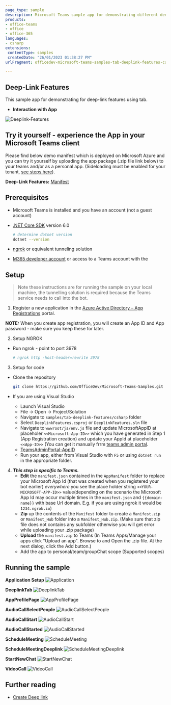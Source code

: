 ```yaml
---
page_type: sample
description: Microsoft Teams sample app for demonstrating different deep-link features using tab.
products:
- office-teams
- office
- office-365
languages:
- csharp
extensions:
 contentType: samples
 createdDate: "26/01/2023 01:38:27 PM"
urlFragment: officedev-microsoft-teams-samples-tab-deeplink-features-csharp

---
```

 ## Deep-Link Features
 This sample app for demonstrating for deep-link features using tab.

- **Interaction with App**

 ![Deeplink-Features](DeeplinkFeatures/Images/DeeplinkFeatures.gif)

## Try it yourself - experience the App in your Microsoft Teams client
Please find below demo manifest which is deployed on Microsoft Azure and you can try it yourself by uploading the app package (.zip file link below) to your teams and/or as a personal app. (Sideloading must be enabled for your tenant, [see steps here](https://docs.microsoft.com/microsoftteams/platform/concepts/build-and-test/prepare-your-o365-tenant#enable-custom-teams-apps-and-turn-on-custom-app-uploading)).

**Deep-Link Features:** [Manifest](/samples/tab-deeplink-features/csharp/demo-manifest/tab-deeplink-features.zip)

 ## Prerequisites

- Microsoft Teams is installed and you have an account (not a guest account)
- [.NET Core SDK](https://dotnet.microsoft.com/download) version 6.0

  ```bash
  # determine dotnet version
  dotnet --version
  ```
- [ngrok](https://ngrok.com/download) or equivalent tunneling solution
- [M365 developer account](https://docs.microsoft.com/en-us/microsoftteams/platform/concepts/build-and-test/prepare-your-o365-tenant) or access to a Teams account with the 

 ## Setup

 > Note these instructions are for running the sample on your local machine, the tunnelling solution is required because
 the Teams service needs to call into the bot.

1. Register a new application in the [Azure Active Directory – App Registrations](https://go.microsoft.com/fwlink/?linkid=2083908) portal.

**NOTE:** When you create app registration, you will create an App ID and App password - make sure you keep these for later.

2. Setup NGROK
  - Run ngrok - point to port 3978

	```bash
	# ngrok http -host-header=rewrite 3978
	```

3. Setup for code

  - Clone the repository

    ```bash
    git clone https://github.com/OfficeDev/Microsoft-Teams-Samples.git
    ```

  - If you are using Visual Studio
    - Launch Visual Studio
    - File -> Open -> Project/Solution
    - Navigate to `samples/tab-deeplink-features/csharp` folder
    - Select `DeeplinkFeatures.csproj` or `DeeplinkFeatures.sln` file
	- Navigate to `wwwroot/js/env.js` file and update MicrosoftAppID at placeholer `<<Microsoft-App-ID>>` which you have generated in Step 1 (App Registration creation) and update your AppId at placeholder `<<App-ID>>` (You can get it manually frrm [teams admin portal](https://admin.teams.microsoft.com/).
    - [TeamsAdminPortal-AppID](DeeplinkFeatures/Images/11.TeamsAdminPortal.png)
    - Run your app, either from Visual Studio with `F5` or using `dotnet run` in the appropriate folder.

4. __*This step is specific to Teams.*__
    - **Edit** the `manifest.json` contained in the  `AppManifest` folder to replace your Microsoft App Id (that was created when you registered your bot earlier) *everywhere* 
	  you see the place holder string `<<YOUR-MICROSOFT-APP-ID>>` value(depending on the scenario the Microsoft App Id may occur multiple times in the `manifest.json` and `{{domain-name}}` with base Url domain. E.g. if you are using ngrok it would be `1234.ngrok.io`) 
    - **Zip** up the contents of the `Manifest` folder to create a `Manifest.zip` or `Manifest_Hub` folder into a `Manifest_Hub.zip`. (Make sure that zip file does not contains any subfolder otherwise you will get error while uploading your .zip package)
    - **Upload** the `manifest.zip` to Teams (In Teams Apps/Manage your apps click "Upload an app". Browse to and Open the .zip file. At the next dialog, click the Add button.)
    - Add the app to personal/team/groupChat scope (Supported scopes)

 ## Running the sample

**Application Setup**
![Application ](DeeplinkFeatures/Images/1.App.png)

**DeeplinkTab**
![DeeplinkTab](DeeplinkFeatures/Images/3.DeeplinkTab.png)

**AppProfilePage**
![AppProfilePage](DeeplinkFeatures/Images/4.AppProfilePage.png)

**AudioCallSelectPeople**
![AudioCallSelectPeople](DeeplinkFeatures/Images/5.AudioCallSelectPeople.png)

**AudioCallStart**
![AudioCallStart](DeeplinkFeatures/Images/6.AudioCallStart.png)

**AudioCallStarted**
![AudioCallStarted](DeeplinkFeatures/Images/7.AudioCallStarted.png)

**ScheduleMeeting**
![ScheduleMeeting](DeeplinkFeatures/Images/8.ScheduleMeeting.png)

**ScheduleMeetingDeeplink**
![ScheduleMeetingDeeplink](DeeplinkFeatures/Images/9.ScheduleMeetingDeeplink.png)

**StartNewChat**
![StartNewChat](DeeplinkFeatures/Images/10.StartNewChat.png)

**VideoCall**
![VideoCall](DeeplinkFeatures/Images/12.VideoCall.png)

 ## Further reading

- [Create Deep link](https://learn.microsoft.com/en-us/microsoftteams/platform/concepts/build-and-test/deep-links)

